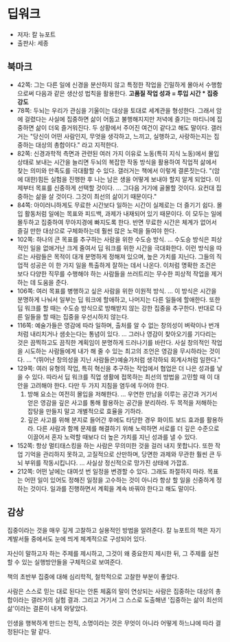 # 딥워크

- 저자: 칼 뉴포트
- 출판사: 세종

## 북마크

- 42쪽: 그는 다른 일에 신경을 분산하지 않고 특정한 작업을 긴밀하게 몰아서 수행함으로써 다음과 같은 생산성 법칙을 활용한다. **고품질 작업 성과 = 투입 시간 \* 집중 강도**
- 78쪽: 두뇌는 우리가 관심을 기울이는 대상을 토대로 세계관을 형성한다. 그래서 암에 걸렸다는 사실에 집중하면 삶이 어둡고 불행해지지만 저녁에 즐기는 마티니에 집중하면 삶이 더욱 즐거워진다. 두 상황에서 주어진 여건이 같다고 해도 말이다. 갤러거는 "당신이 어떤 사람인지, 무엇을 생각하고, 느끼고, 실행하고, 사랑하는지는 집중하는 대상의 총합이다." 라고 지적한다.
- 82쪽: 신경과학적 측면과 관련된 여러 가지 이유로 노동(특히 지식 노동)에서 몰입 상태로 보내는 시간을 늘리면 두뇌의 복잡한 작동 방식을 활용하여 직업적 삶에서 찾는 의미와 만족도를 극대활할 수 있다. 갤러거는 책에서 이렇게 결론짓는다. "(암에 대한)힘든 실험을 진행한 후 나는 남은 생을 어떻게 보내야 할지 알게 되었다. 이제부터 목표를 신중하게 선택할 것이다. ... 그다음 거기에 골몰할 것이다. 요컨대 집중하는 삶을 살 것이다. 그것이 최선의 삶이기 때문이다."
- 84쪽: 아이러니하게도 무료한 시간보다 일하는 시간이 실제로는 더 즐기기 쉽다. 몰입 활동처럼 일에는 목표와 피드백, 과제가 내재되어 있기 때문이다. 이 모두는 일에 몰두하고 집중하여 무아지경에 빠지도록 한다. 반면 무료한 시간은 체계가 없어서 즐길 만한 대상으로 구체화하는데 훨씬 많은 노력을 들여야 한다.
- 102쪽: 하나의 큰 목표를 추구하는 사람을 위한 수도승 방식. ... 수도승 방식은 피상적인 일을 없애거난 크게 줄여서 딥 워크를 위한 시간을 극대화한다. 이런 방식을 따르는 사람들은 목적이 대개 분명하게 정해져 있으며, 높은 가치를 지닌다. 그들의 직업적 성공은 이 한 가지 일을 특출하게 잘하는 데서 나온다. 이처럼 명확한 조건은 보다 다양한 직무를 수행해야 하는 사람들을 쓰러트리는 무수한 피상적 작업을 제거하는 데 도움을 준다.
- 106쪽: 여러 목표를 병행하고 싶은 사람을 위한 이원적 방식. ... 이 방식은 시간을 분명하게 나눠서 일부는 딥 워크에 할애하고, 나머지는 다른 일들에 할애한다. 또한 딥 워크를 할 때는 수도승 방식으로 방해받지 않는 강한 집중을 추구한다. 반대로 다른 일들을 할 때는 집중을 우선시하지 않는다.
- 116쪽: 예술가들은 영감에 따라 일하며, 출처를 알 수 없는 창의성이 벼락이나 번개처럼 내리치거나 샘솟는다는 통념이 있다. ... 그러나 영감이 찾아오기를 기다리는 것은 끔찍하고도 끔직한 계획임이 분명하게 드러나기를 바란다. 사실 창의적인 작업을 시도하는 사람들에게 내가 해 줄 수 있는 최고의 조언은 영감을 무시하라는 것이다. ... "(뛰어난 창의성을 지닌 사람들은)예술가처럼 생각하되 회계사처럼 일한다."
- 129쪽: 여러 유형의 작업, 특히 혁신을 추구하는 작업에서 협업은 더 나은 성과를 낳을 수 있다. 따라서 딥 워크를 직업 생활에 접목하는 최선의 방법을 고민할 때 이 대안을 고려해야 한다. 다만 두 가지 지침을 염두에 두어야 한다.
  1. 방해 요소는 여전히 몰입을 저해한다. ... 우연한 만남을 이루는 공간과 거기서 얻은 영감을 깊은 사고를 통해 활용하는 공간을 분리하라. 두 목적을 저해하는 잡탕을 만들지 말고 개별적으로 효율을 기하라.
  2. 깊은 사고를 위해 분지로 들어간 후에도 타당한 경우 화이트 보드 효과를 활용하라. 다른 사람과 함께 문제를 해결하기 위해 노력하면 서로를 더 깊은 수준으로 이끌어서 혼자 노력할 때보다 더 높은 가치를 지닌 성과를 낼 수 있다.
- 152쪽: 항상 멀티태스킹을 하는 사람은 무의미한 것을 걸러 내지 못합니다. 또한 작업 기억을 관리하지 못하고, 고질적으로 산만하며, 당면한 과제와 무관한 훨씬 큰 두뇌 부위를 작동시킵니다. ... 사실상 정신적으로 망가진 상태에 가깝죠.
- 212쪽: 어떤 날에는 대여섯 번 일정을 변경할 수 있다. 그래도 좌절하지 마라. 목표는 어떤 일이 있어도 정해진 일정을 고수하는 것이 아니라 항상 할 일을 신중하게 정하는 것이다. 일과를 진행하면서 계획을 계속 바꿔야 한다고 해도 말이다.

## 감상

집중이라는 것을 매우 깊게 고찰하고 실용적인 방법을 알려준다. 칼 뉴포트의 책은 자기계발서들 중에서도 눈에 띄게 체계적으로 구성되어 있다.

자신이 말하고자 하는 주제를 제시하고, 그것이 왜 중요한지 제시한 뒤, 그 주제를 실천할 수 있는 실행방안들을 구체적으로 보여준다.

책의 초반부 집중에 대해 심리학적, 철학적으로 고찰한 부분이 좋았다.

사람은 스스로 믿는 대로 된다는 안톤 체홉의 말이 연상되는 사람은 집중하는 대상의 총합이라는 갤러거의 실험 결과. 그리고 거기서 그 스스로 도출해낸 '집중하는 삶이 최선의 삶'이라는 결론이 내게 와닿았다.

인생을 행복하게 만드는 천직, 소명이라는 것은 무엇이 아니라 어떻게 하느냐에 따라 결정된다는 말 같다.
